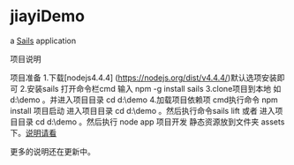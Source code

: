 # jiayiDemo

a [Sails](http://sailsjs.org) application

项目说明

 项目准备
  1.下载[nodejs4.4.4] (https://nodejs.org/dist/v4.4.4/)默认选项安装即可
  2.安装sails 打开命令栏cmd 输入 npm -g install sails
  3.clone项目到本地 如 d:\demo 。并进入项目目录 cd d:\demo
  4.加载项目依赖项 cmd执行命令 npm install
 项目启动
  进入项目目录 cd d:\demo 。然后执行命令sails lift
  或者  进入项目目录 cd d:\demo 。然后执行 node app
 项目开发
  静态资源放到文件夹 assets 下。[说明请看](http://sailsjs.org/documentation/concepts/assets)

更多的说明还在更新中。
